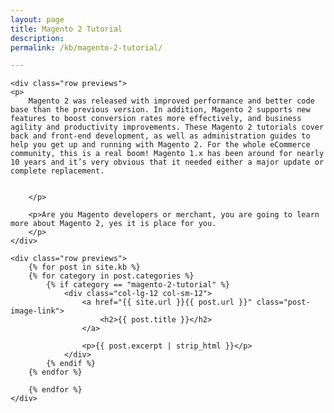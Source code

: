 ```yaml
---
layout: page
title: Magento 2 Tutorial
description: 
permalink: /kb/magento-2-tutorial/

---
```




<div class="container">

	<div class="row previews">
	<p>
		Magento 2 was released with improved performance and better code base than the previous version. In addition, Magento 2 supports new features to boost conversion rates more effectively, and business agility and productivity improvements. These Magento 2 tutorials cover back and front-end development, as well as administration guides to help you get up and running with Magento 2. For the whole eCommerce community, this is a real boom! Magento 1.x has been around for nearly 10 years and it’s very obvious that it needed either a major update or complete replacement.


		</p>

		<p>Are you Magento developers or merchant, you are going to learn more about Magento 2, yes it is place for you.
		</p>
	</div>

	<div class="row previews">
		{% for post in site.kb %}
		{% for category in post.categories %}
			{% if category == "magento-2-tutorial" %}
				<div class="col-lg-12 col-sm-12">
					<a href="{{ site.url }}{{ post.url }}" class="post-image-link">
	                    <h2>{{ post.title }}</h2>
	                </a>

	                <p>{{ post.excerpt | strip_html }}</p>
				</div>	 
			{% endif %}
		{% endfor %}
		 
		{% endfor %}
	</div>
</div>